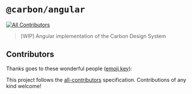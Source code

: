 # `@carbon/angular`
[![All Contributors](https://img.shields.io/badge/all_contributors-0-orange.svg?style=flat-square)](#contributors)

> [WIP] Angular implementation of the Carbon Design System

## Contributors

Thanks goes to these wonderful people ([emoji key](https://github.com/kentcdodds/all-contributors#emoji-key)):

<!-- ALL-CONTRIBUTORS-LIST:START - Do not remove or modify this section -->
<!-- prettier-ignore -->
<!-- ALL-CONTRIBUTORS-LIST:END -->

This project follows the [all-contributors](https://github.com/kentcdodds/all-contributors) specification. Contributions of any kind welcome!